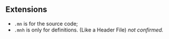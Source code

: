 ## Extensions

- `.mn` is for the source code;
- `.mnh` is only for definitions. (Like a Header File) _not confirmed._
